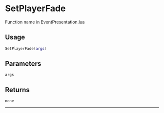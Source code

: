 # SetPlayerFade
Function name in EventPresentation.lua
## Usage
```lua
SetPlayerFade(args)
```
## Parameters
`args`
## Returns
`none`

---
